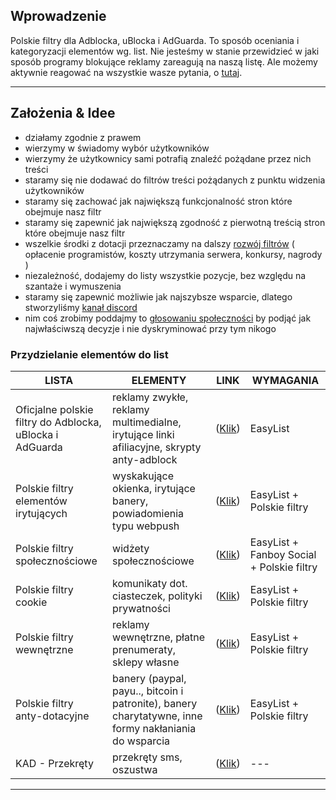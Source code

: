 ## Wprowadzenie

Polskie filtry dla Adblocka, uBlocka i AdGuarda. To sposób oceniania i kategoryzacji elementów wg. list. Nie jesteśmy w stanie przewidzieć w jaki sposób programy blokujące reklamy zareagują na naszą listę. Ale możemy aktywnie reagować na wszystkie wasze pytania, o [tutaj](https://github.com/MajkiIT/polish-ads-filter/issues).

---

## Założenia & Idee

- działamy zgodnie z prawem
- wierzymy w świadomy wybór użytkowników
- wierzymy że użytkownicy sami potrafią znaleźć pożądane przez nich treści
- staramy się nie dodawać do filtrów treści pożądanych z punktu widzenia użytkowników
- staramy się zachować jak największą funkcjonalność stron które obejmuje nasz filtr
- staramy się zapewnić jak największą zgodność z pierwotną treścią stron które obejmuje nasz filtr
- wszelkie środki z dotacji przeznaczamy na dalszy [rozwój filtrów](https://patronite.pl/polskiefiltry) ( opłacenie programistów, koszty utrzymania serwera, konkursy, nagrody )
- niezależność, dodajemy do listy wszystkie pozycje, bez względu na szantaże i wymuszenia
- staramy się zapewnić możliwie jak najszybsze wsparcie, dlatego stworzyliśmy [kanał discord](https://discord.me/polskiefiltry)
- nim coś zrobimy poddajmy to [głosowaniu społeczności](https://fb.com/CertyficateIT/) by podjąć jak najwłaściwszą decyzje i nie dyskryminować przy tym nikogo

### Przydzielanie elementów do list

**LISTA** | **ELEMENTY** | **LINK** | **WYMAGANIA**
---   |---       |---        |---
Oficjalne polskie filtry do Adblocka, uBlocka i AdGuarda | reklamy zwykłe, reklamy multimedialne, irytujące linki afiliacyjne, skrypty anty-adblock | ([Klik](https://raw.githubusercontent.com/MajkiIT/polish-ads-filter/master/polish-adblock-filters/adblock.txt)) | EasyList
Polskie filtry elementów irytujących | wyskakujące okienka, irytujące banery, powiadomienia typu webpush | ([Klik](https://raw.githubusercontent.com/azet12/PopupBlocker/master/PPB.txt)) | EasyList + Polskie filtry
Polskie filtry społecznościowe | widżety społecznościowe | ([Klik](https://raw.githubusercontent.com/MajkiIT/polish-ads-filter/master/adblock_social_filters/adblock_social_list.txt)) | EasyList + Fanboy Social + Polskie filtry
Polskie filtry cookie | komunikaty dot. ciasteczek, polityki prywatności | ([Klik](https://raw.githubusercontent.com/MajkiIT/polish-ads-filter/master/cookies_filters/adblock_cookies.txt)) | EasyList + Polskie filtry
Polskie filtry wewnętrzne | reklamy wewnętrzne, płatne prenumeraty, sklepy własne | ([Klik](https://raw.githubusercontent.com/MajkiIT/polish-ads-filter/master/inside-filters/adblock_wewnetrzne.txt)) | EasyList + Polskie filtry
Polskie filtry anty-dotacyjne | banery (paypal, payu.., bitcoin i patronite), banery charytatywne, inne formy nakłaniania do wsparcia | ([Klik](https://raw.githubusercontent.com/MajkiIT/polish-ads-filter/master/anti-donate-filters/adblock_anty-dotacje.txt)) | EasyList + Polskie filtry
KAD - Przekręty | przekręty sms, oszustwa | ([Klik](https://raw.githubusercontent.com/azet12/KAD/master/KAD.txt)) |---

---
